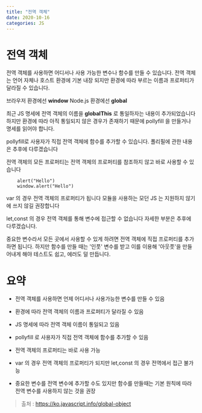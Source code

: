 ```yaml
---
title: "전역 객체"
date: 2020-10-16
categories: JS
---
```


# 전역 객체

전역 객체를 사용하면 어디서나 사용 가능한 변수나 함수를 만들 수 있습니다.
전역 객체는 언어 자체나 호스트 환경에 기본 내장 되지만 환경에 따라 부르는 이름과 프로퍼티가 달라질 수 있습니다.

브라우저 환경에선 **window**
Node.js 환경에선 **global**

최근 JS 명세에 전역 객체의 이름을 **globalThis** 로 통일하자는 내용이 추가되었습니다
하지만 환경에 따라 아직 통일되지 않은 경우가 존재하기 때문에 pollyfill 을 만들거나 명세를 읽어야 합니다.

pollyfill로 사용자가 직접 전역 객체에 함수를 추가할 수 있습니다.
폴리필에 관한 내용은 추후에 다루겠습니다

전역 객체의 모든 프로퍼티는 전역 객체의 프로퍼티를 참조하지 않고 바로 사용할 수 있습니다

```
    alert("Hello")
    window.alert("Hello")
```

var 의 경우 전역 객체의 프로퍼티가 됩니다
모듈을 사용하는 모던 JS 는 지원하지 않기에 쓰지 않길 권장합니다

let,const 의 경우 전역 객체를 통해 변수에 접근할 수 없습니다
자세한 부분은 추후에 다루겠습니다.

중요한 변수라서 모든 곳에서 사용할 수 있게 하려면 전역 객체에 직접 프로퍼티를 추가하면 됩니다.
하지만 함수를 만들 때는 '인풋' 변수를 받고 이를 이용해 '아웃풋'을 만들어내게 해야 테스트도 쉽고, 에러도 덜 만듭니다.

# 요약

- 전역 객체를 사용하면 언제 어디서나 사용가능한 변수를 만들 수 있음

- 환경에 따라 전역 객체의 이름과 프로퍼티가 달라질 수 있음

- JS 명세에 따라 전역 객체 이름이 통일되고 있음

- pollyfill 로 사용자가 직접 전역 객체에 함수를 추가할 수 있음

- 전역 객체의 프로퍼티는 바로 사용 가능

- var 의 경우 전역 객체의 프로퍼티가 되지만 let,const 의 경우 전역에서 접근 불가능

- 중요한 변수를 전역 변수에 추가할 수도 있지만 함수를 만들때는 기본 원칙에 따라 전역 변수를 사용하지 않는 것을 권장

> 출처 : https://ko.javascript.info/global-object
